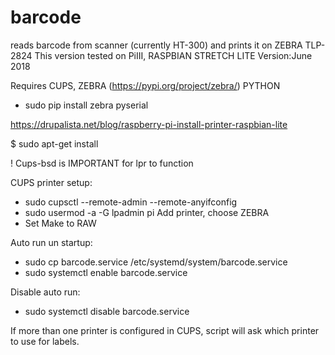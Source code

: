 # barcode
reads barcode from scanner (currently HT-300) and prints it on ZEBRA TLP-2824
This version tested on PiIII, RASPBIAN STRETCH LITE
Version:June 2018

Requires CUPS, ZEBRA (https://pypi.org/project/zebra/)
PYTHON
- sudo pip install zebra pyserial

https://drupalista.net/blog/raspberry-pi-install-printer-raspbian-lite

$ sudo apt-get install

! Cups-bsd is IMPORTANT for lpr to function

CUPS printer setup:
- sudo cupsctl --remote-admin --remote-anyifconfig
- sudo usermod -a -G lpadmin pi
Add printer, choose ZEBRA
- Set Make to RAW

Auto run un startup:

- sudo cp barcode.service /etc/systemd/system/barcode.service
- sudo systemctl enable barcode.service

Disable auto run:
- sudo systemctl disable barcode.service

If more than one printer is configured in CUPS, script will ask which printer to use for labels.
